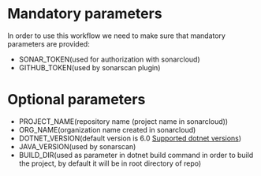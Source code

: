 # Mandatory parameters 

In order to use this workflow we need to make sure that mandatory parameters are provided:

- SONAR_TOKEN(used for authorization with sonarcloud)
- GITHUB_TOKEN(used by sonarscan plugin)

# Optional parameters

- PROJECT_NAME(repository name (project name in sonarcloud))
- ORG_NAME(organization name created in sonarcloud)
- DOTNET_VERSION(default version is 6.0 [Supported dotnet versions](https://docs.sonarqube.org/latest/analysis/scan/sonarscanner-for-msbuild/))
- JAVA_VERSION(used by sonarscan)
- BUILD_DIR(used as parameter in dotnet build command in order to build the project, by default it will be in root directory of repo)